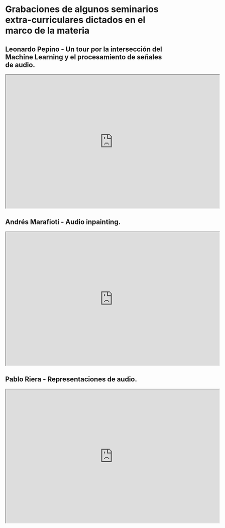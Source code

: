 # Grabaciones de algunos seminarios extra-curriculares dictados en el marco de la materia

## Leonardo Pepino - Un tour por la intersección del Machine Learning y el procesamiento de señales de audio.

<center><iframe width="680" height="425"
src="https://www.youtube.com/embed/M0uFxyw_WTo">
</iframe></center>

## Andrés Marafioti - Audio inpainting.

<center><iframe width="680" height="425"
src="https://www.youtube.com/embed/YqZ4nFRaNRQ">
</iframe></center>

## Pablo Riera - Representaciones de audio.

<center><iframe width="680" height="425"
src="https://www.youtube.com/embed/vtNc94gdkYs">
</iframe></center>

